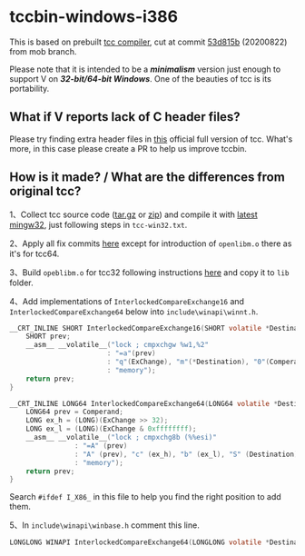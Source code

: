 # tccbin-windows-i386

This is based on prebuilt [tcc compiler](https://repo.or.cz/tinycc.git), cut at commit [53d815b](https://repo.or.cz/tinycc.git/commit/53d815b8a0364a85b66c3b37884fca087b923267) (20200822) from mob branch. 

Please note that it is intended to be a ***minimalism*** version just enough to support V on ***32-bit/64-bit Windows***. One of the beauties of tcc is its portability.

## What if V reports lack of C header files?
Please try finding extra header files in [this](http://download.savannah.gnu.org/releases/tinycc/winapi-full-for-0.9.27.zip) official full version of tcc. What's more, in this case please create a PR to help us improve tccbin.

## How is it made? / What are the differences from original tcc? 

1、Collect tcc source code ([tar.gz](https://repo.or.cz/tinycc.git/snapshot/53d815b8a0364a85b66c3b37884fca087b923267.tar.gz) or [zip](https://repo.or.cz/tinycc.git/snapshot/53d815b8a0364a85b66c3b37884fca087b923267.zip)) and compile it with [latest mingw32](https://sourceforge.net/projects/mingw-w64/files/Toolchains%20targetting%20Win32/Personal%20Builds/mingw-builds/8.1.0/threads-posix/dwarf/i686-8.1.0-release-posix-dwarf-rt_v6-rev0.7z), just following steps in `tcc-win32.txt`.

2、Apply all fix commits [here](https://github.com/vlang/tccbin_win/commits/master) except for introduction of `openlibm.o` there as it's for tcc64.

3、Build `opeblibm.o` for tcc32 following instructions [here](https://github.com/spaceface777/openlibm-tcc) and copy it to `lib` folder.

4、Add implementations of `InterlockedCompareExchange16` and `InterlockedCompareExchange64` below into `include\winapi\winnt.h`.

```C
__CRT_INLINE SHORT InterlockedCompareExchange16(SHORT volatile *Destination,SHORT ExChange,SHORT Comperand) {
	SHORT prev;
	__asm__ __volatile__("lock ; cmpxchgw %w1,%2"
	             	    : "=a"(prev)
	                    : "q"(ExChange), "m"(*Destination), "0"(Comperand)
	                    : "memory");
	return prev;
}

__CRT_INLINE LONG64 InterlockedCompareExchange64(LONG64 volatile *Destination,LONG64 ExChange,LONG64 Comperand) {
	LONG64 prev = Comperand;
	LONG ex_h = (LONG)(ExChange >> 32);
	LONG ex_l = (LONG)(ExChange & 0xffffffff);
	__asm__ __volatile__("lock ; cmpxchg8b (%%esi)"
			    : "=A" (prev)
			    : "A" (prev), "c" (ex_h), "b" (ex_l), "S" (Destination)
			    : "memory");
	return prev;
}
```

Search `#ifdef I_X86_` in this file to help you find the right position to add them.

5、In `include\winapi\winbase.h` comment this line.

```C
LONGLONG WINAPI InterlockedCompareExchange64(LONGLONG volatile *Destination,LONGLONG Exchange,LONGLONG Comperand);
```
